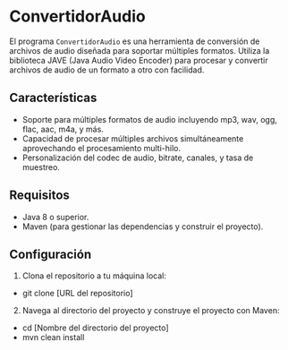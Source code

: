 # ConvertidorAudio

El programa `ConvertidorAudio` es una herramienta de conversión de archivos de audio diseñada para soportar múltiples formatos. Utiliza la biblioteca JAVE (Java Audio Video Encoder) para procesar y convertir archivos de audio de un formato a otro con facilidad.

## Características

- Soporte para múltiples formatos de audio incluyendo mp3, wav, ogg, flac, aac, m4a, y más.
- Capacidad de procesar múltiples archivos simultáneamente aprovechando el procesamiento multi-hilo.
- Personalización del codec de audio, bitrate, canales, y tasa de muestreo.

## Requisitos

- Java 8 o superior.
- Maven (para gestionar las dependencias y construir el proyecto).

## Configuración

1. Clona el repositorio a tu máquina local:
  - git clone [URL del repositorio]
2. Navega al directorio del proyecto y construye el proyecto con Maven:
  - cd [Nombre del directorio del proyecto]
  - mvn clean install

